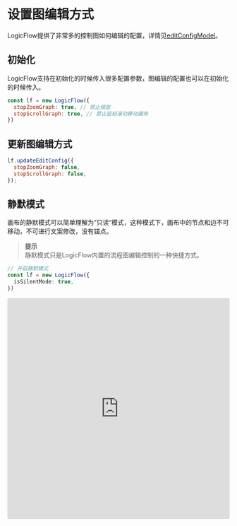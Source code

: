# 设置图编辑方式

LogicFlow提供了非常多的控制图如何编辑的配置，详情见[editConfigModel](/api/editConfigModelApi.html)。

## 初始化

LogicFlow支持在初始化的时候传入很多配置参数，图编辑的配置也可以在初始化的时候传入。

```js
const lf = new LogicFlow({
  stopZoomGraph: true, // 禁止缩放
  stopScrollGraph: true, // 禁止鼠标滚动移动画布
})
```

## 更新图编辑方式

```js
lf.updateEditConfig({
  stopZoomGraph: false,
  stopScrollGraph: false,
});
```







## 静默模式

画布的静默模式可以简单理解为”只读“模式，这种模式下，画布中的节点和边不可移动，不可进行文案修改，没有锚点。

> **提示**  
> 静默模式只是LogicFlow内置的流程图编辑控制的一种快捷方式。


```ts
// 开启静默模式
const lf = new LogicFlow({
  isSilentMode: true,
})
```

<iframe src="https://codesandbox.io/embed/pedantic-microservice-db76o?fontsize=14&hidenavigation=1&theme=dark&view=preview"
     style="width:100%; height:500px; border:0; border-radius: 4px; overflow:hidden;"
     title="pedantic-microservice-db76o"
     allow="accelerometer; ambient-light-sensor; camera; encrypted-media; geolocation; gyroscope; hid; microphone; midi; payment; usb; vr; xr-spatial-tracking"
     sandbox="allow-forms allow-modals allow-popups allow-presentation allow-same-origin allow-scripts"
   ></iframe>
